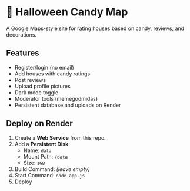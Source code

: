# 🎃 Halloween Candy Map

A Google Maps-style site for rating houses based on candy, reviews, and decorations.

## Features
- Register/login (no email)
- Add houses with candy ratings
- Post reviews
- Upload profile pictures
- Dark mode toggle
- Moderator tools (memegodmidas)
- Persistent database and uploads on Render

## Deploy on Render
1. Create a **Web Service** from this repo.
2. Add a **Persistent Disk**:
   - Name: `data`
   - Mount Path: `/data`
   - Size: `1GB`
3. Build Command: *(leave empty)*
4. Start Command: `node app.js`
5. Deploy
